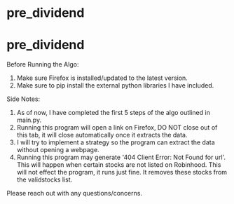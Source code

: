 # pre_dividend

# pre_dividend

Before Running the Algo:

1. Make sure Firefox is installed/updated to the latest version.
2. Make sure to pip install the external python libraries I have included.

Side Notes:

1. As of now, I have completed the first 5 steps of the algo outlined in main.py.
2. Running this program will open a link on Firefox, DO NOT close out of this tab, it will close automatically once it extracts the data.
3. I will try to implement a strategy so the program can extract the data without opening a webpage.
4. Running this program may generate '404 Client Error: Not Found for url'. This will happen when certain stocks are not listed on Robinhood. This will not effect the program, it runs just fine. It removes these stocks from the validstocks list.

Please reach out with any questions/concerns.
